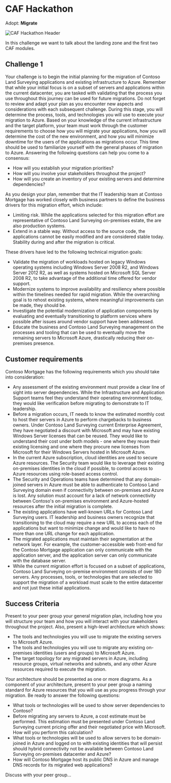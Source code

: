 # CAF Hackathon

Adopt: **Migrate**

![CAF Hackathon Header](/media/caf-hackathon-header.png)

In this challenge we want to talk about the landing zone and the first two CAF modules.

## Challenge 1

Your challenge is to begin the initial planning for the migration of Contoso Land Surveying applications and existing infrastructure to Azure. Remember that while your initial focus is on a subset of servers and applications within the current datacenter, you are tasked with validating that the process you use throughout this journey can be used for future migrations. Do not forget to review and adapt your plan as you encounter new aspects and considerations with each subsequent challenge. During this stage, you will determine the process, tools, and technologies you will use to execute your migration to Azure. Based on your knowledge of the current infrastructure and the target platform, your team must work through the customer requirements to choose how you will migrate your applications, how you will determine the cost of the new environment, and how you will minimize downtime for the users of the applications as migrations occur. This time should be used to familiarize yourself with the general phases of migration to Azure. Answering the following questions can help you come to a consensus:

- How will you establish your migration priorities?
- How will you involve your stakeholders throughout the project?
- How will you create an inventory of your existing servers and determine dependencies?

As you design your plan, remember that the IT leadership team at Contoso Mortgage has worked closely with business partners to define the business drivers for this migration effort, which include:

- Limiting risk. While the applications selected for this migration effort are representative of Contoso Land Surveying on-premises estate, the are also production systems.
- Extend in a stable way. Without access to the source code, the applications cannot be easily modified and are considered stable today. Stability during and after the migration is critical.

These drivers have led to the following technical migration goals:

- Validate the migration of workloads hosted on legacy Windows operating systems including Windows Server 2008 R2, and Windows Server 2012 R2, as well as systems hosted on Microsoft SQL Server 2008 R2, to take advantage of the additional time offered for vendor support.
- Modernize systems to improve availability and resiliency where possible within the timelines needed for rapid migration. While the overarching goal is to rehost existing systems, where meaningful improvements can be made, they should be.
- Investigate the potential modernization of application components by evaluating and eventually transitioning to platform services where possible after issues around vendor support have been addressed.
- Educate the business and Contoso Land Surveying management on the processes and tooling that can be used to eventually move the remaining servers to Microsoft Azure, drastically reducing their on-premises presence.

## Customer requirements

Contoso Mortgage has the following requirements which you should take into consideration:

- Any assessment of the existing environment must provide a clear line of sight into server dependencies. While the Infrastructure and Application Support teams feel they understand their operating environment today, they would like verification before migrating to demonstrate to IT leadership.
- Before a migration occurs, IT needs to know the estimated monthly cost to host their servers in Azure to perform chargebacks to business owners. Under Contoso Land Surveying current Enterprise Agreement, they have negotiated a discount with Microsoft and may have existing Windows Server licenses that can be reused. They would like to understand their cost under both models - one where they reuse their existing licensing and one where they procure new licenses from Microsoft for their Windows Servers hosted in Microsoft Azure.
- In the current Azure subscription, cloud identities are used to secure Azure resources. The Security team would like to leverage their existing on-premises identities in the cloud if possible, to control access to Azure resources using role-based access control.
- The Security and Operations teams have determined that any domain-joined servers in Azure must be able to authenticate to Contoso Land Surveying domain even if connectivity between on-premises and Azure is lost. Any solution must account for a lack of network connectivity between Contoso's on-premises environment and Azure-hosted resources after the initial migration is complete.
- The existing applications have well-known URLs for Contoso Land Surveying users. IT leadership and business owners recognize that transitioning to the cloud may require a new URL to access each of the applications but want to minimize change and would like to have no more than one URL change for each application.
- The migrated applications must maintain their segmentation at the network layer. For example, the customer-accessible web front-end for the Contoso Mortgage application can only communicate with the application server, and the application server can only communicate with the database server.
- While the current migration effort is focused on a subset of applications, Contoso Land Surveying on-premise environment consists of over 180 servers. Any processes, tools, or technologies that are selected to support the migration of a workload must scale to the entire datacenter and not just these initial applications.

## Success Criteria

Present to your peer group your general migration plan, including how you will structure your team and how you will interact with your stakeholders throughout the project. Also, present a high-level architecture which shows:

- The tools and technologies you will use to migrate the existing servers to Microsoft Azure.
- The tools and technologies you will use to migrate any existing on-premises identities (users and groups) to Microsoft Azure.
- The target topology for any migrated servers in Azure, including resource groups, virtual networks and subnets, and any other Azure resources required to execute the migration.

Your architecture should be presented as one or more diagrams. As a component of your architecture, present to your peer group a naming standard for Azure resources that you will use as you progress through your migration. Be ready to answer the following questions:

- What tools or technologies will be used to show server dependencies to Contoso?
- Before migrating any servers to Azure, a cost estimate must be performed. This estimation must be presented under Contoso Land Surveying current pricing offer and their negotiated price with Microsoft. How will you perform this calculation?
- What tools or technologies will be used to allow servers to be domain-joined in Azure and logged on to with existing identities that will persist should hybrid connectivity not be available between Contoso Land Surveying on-premises datacenter and Azure?
- How will Contoso Mortgage host its public DNS in Azure and manage DNS records for its migrated web applications?

Discuss with your peer group...
